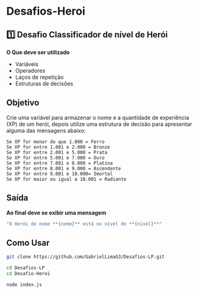 # Desafios-Heroi

## 1️⃣ Desafio Classificador de nível de Herói

**O Que deve ser utilizado**

- Variáveis
- Operadores
- Laços de repetição
- Estruturas de decisões

## Objetivo

Crie uma variável para armazenar o nome e a quantidade de experiência (XP) de um herói, depois utilize uma estrutura de decisão para apresentar alguma das mensagens abaixo:

```
Se XP for menor do que 1.000 = Ferro
Se XP for entre 1.001 e 2.000 = Bronze
Se XP for entre 2.001 e 5.000 = Prata
Se XP for entre 5.001 e 7.000 = Ouro
Se XP for entre 7.001 e 8.000 = Platina
Se XP for entre 8.001 e 9.000 = Ascendente
Se XP for entre 9.001 e 10.000= Imortal
Se XP for maior ou igual a 10.001 = Radiante
```
## Saída
__Ao final deve se exibir uma mensagem__
```bash
"O Herói de nome **{nome}** está no nível de **{nivel}**"
```
## Como Usar
```bash
git clone https://github.com/GabrielLimaG3/Desafios-LP.git

cd Desafios-LP
cd Desafio-Heroi

node index.js 
```